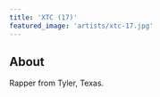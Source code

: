 ```yaml
---
title: 'XTC (17)'
featured_image: 'artists/xtc-17.jpg'
---
```


## About

Rapper from Tyler, Texas.
